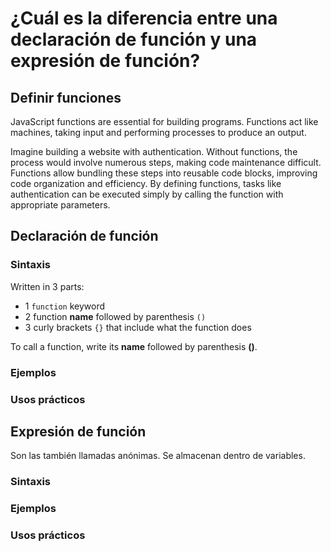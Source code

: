 # ¿Cuál es la diferencia entre una declaración de función y una expresión de función?

## Definir funciones

JavaScript functions are essential for building programs. Functions act like machines, taking input and performing processes to produce an output.

Imagine building a website with authentication. Without functions, the process would involve numerous steps, making code maintenance difficult. Functions allow bundling these steps into reusable code blocks, improving code organization and efficiency. By defining functions, tasks like authentication can be executed simply by calling the function with appropriate parameters.

## Declaración de función

### Sintaxis
Written in 3 parts:
 - 1 `function` keyword
 - 2 function **name** followed by parenthesis `()`
 - 3 curly brackets `{}` that include what the function does

To call a function, write its **name** followed by parenthesis **()**.

### Ejemplos

### Usos prácticos

## Expresión de función
Son las también llamadas anónimas. Se almacenan dentro de variables.

### Sintaxis

### Ejemplos

### Usos prácticos